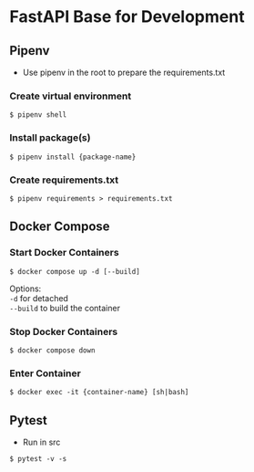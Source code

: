 # FastAPI Base for Development

## Pipenv

* Use pipenv in the root to prepare the requirements.txt

### Create virtual environment
``$ pipenv shell``

### Install package(s)
``$ pipenv install {package-name}``

### Create requirements.txt
``$ pipenv requirements > requirements.txt``

## Docker Compose

### Start Docker Containers
``$ docker compose up -d [--build]``

Options:<br>
``-d``          for detached<br>
``--build``     to build the container

### Stop Docker Containers
``$ docker compose down``

### Enter Container
``$ docker exec -it {container-name} [sh|bash]``

## Pytest

* Run in src

``$ pytest -v -s``
